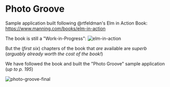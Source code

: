 # Photo Groove

Sample application built following @rtfeldman's Elm in Action Book:
https://www.manning.com/books/elm-in-action

The book is still a "Work-in-Progress":
![elm-in-action](https://user-images.githubusercontent.com/194400/34470309-c112972c-ef26-11e7-87bd-1c17919f80ba.png)

But the (_first six_) chapters of the book
that _are_ available are _superb_
(_arguably already worth the cost of the book!_)

We have followed the book and built the "Photo Groove" sample application (_up to p. 195_)

![photo-groove-final](https://user-images.githubusercontent.com/194400/34470290-55ba7030-ef26-11e7-9cfa-9c900039444b.png)
